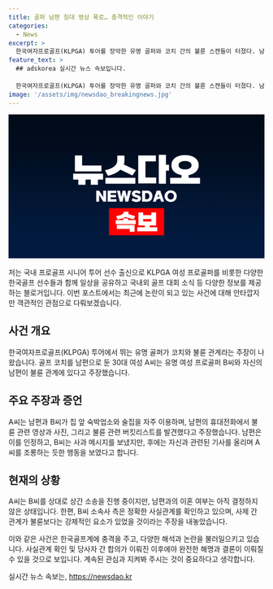 ```yaml
---
title: 골퍼 남편 침대 영상 폭로… 충격적인 이야기
categories:
  - News
excerpt: >
  한국여자프로골프(KLPGA) 투어를 장악한 유명 골퍼와 코치 간의 불륜 스캔들이 터졌다. 남편과 함께한 이적한 골프 코치와의 관계를 제보한 여성은 증거를 통해 불륜을 확신하고, 결국 남편이 불륜을 인정했다. 남편과 골퍼의 침대에서의 영상, 노출 사진, 버킷리스트 등의 증거가 발견되었으며, 현재 상간 소송을 진행 중이다. 한편, 골퍼의 소속사는 불륜이 아닌 사제 간이었다고 주장하고 있다. 이 사건은 논란이 예상되며, 사람들은 관심을 갖고 있다.
feature_text: >
  ## adskorea 실시간 뉴스 속보입니다.

  한국여자프로골프(KLPGA) 투어를 장악한 유명 골퍼와 코치 간의 불륜 스캔들이 터졌다. 남편과 함께한 이적한 골프 코치와의 관계를 제보한 여성은 증거를 통해 불륜을 확신하고, 결국 남편이 불륜을 인정했다. 남편과 골퍼의 침대에서의 영상, 노출 사진, 버킷리스트 등의 증거가 발견되었으며, 현재 상간 소송을 진행 중이다. 한편, 골퍼의 소속사는 불륜이 아닌 사제 간이었다고 주장하고 있다. 이 사건은 논란이 예상되며, 사람들은 관심을 갖고 있다.
image: '/assets/img/newsdao_breakingnews.jpg'
---
```


<p><img src="/assets/img/newsdao_breakingnews.jpg" alt="adskorea 속보" /></p>

<p>저는 국내 프로골프 시니어 투어 선수 출신으로 KLPGA 여성 프로골퍼를 비롯한 다양한 한국골프 선수들과 함께 일상을 공유하고 국내외 골프 대회 소식 등 다양한 정보를 제공하는 블로거입니다. 이번 포스트에서는 최근에 논란이 되고 있는 사건에 대해 안타깝지만 객관적인 관점으로 다뤄보겠습니다. </p>

<h2 data-ke-size="size26">사건 개요</h2>

<p data-ke-size="size16">한국여자프로골프(KLPGA) 투어에서 뛰는 유명 골퍼가 코치와 불륜 관계라는 주장이 나왔습니다. 골프 코치를 남편으로 둔 30대 여성 A씨는 유명 여성 프로골퍼 B씨와 자신의 남편이 불륜 관계에 있다고 주장했습니다.</p>

<h2 data-ke-size="size26">주요 주장과 증언</h2>

<p data-ke-size="size16">A씨는 남편과 B씨가 집 앞 숙박업소와 술집을 자주 이용하며, 남편의 휴대전화에서 불륜 관련 영상과 사진, 그리고 불륜 관련 버킷리스트를 발견했다고 주장했습니다. 남편은 이를 인정하고, B씨는 사과 메시지를 보냈지만, 후에는 자신과 관련된 기사를 올리며 A씨를 조롱하는 듯한 행동을 보였다고 합니다.</p>

<h2 data-ke-size="size26">현재의 상황</h2>

<p data-ke-size="size16">A씨는 B씨를 상대로 상간 소송을 진행 중이지만, 남편과의 이혼 여부는 아직 결정하지 않은 상태입니다. 한편, B씨 소속사 측은 정확한 사실관계를 확인하고 있으며, 사제 간 관계가 불륜보다는 강제적인 요소가 있었을 것이라는 주장을 내놓았습니다.</p>

<p>이와 같은 사건은 한국골프계에 충격을 주고, 다양한 해석과 논란을 불러일으키고 있습니다. 사실관계 확인 및 당사자 간 합의가 이뤄진 이후에야 완전한 해명과 결론이 이뤄질 수 있을 것으로 보입니다. 계속된 관심과 지켜봐 주시는 것이 중요하다고 생각합니다.</p>
실시간 뉴스 속보는, <a href="https://newsdao.kr" rel="dofollow">https://newsdao.kr</a>


